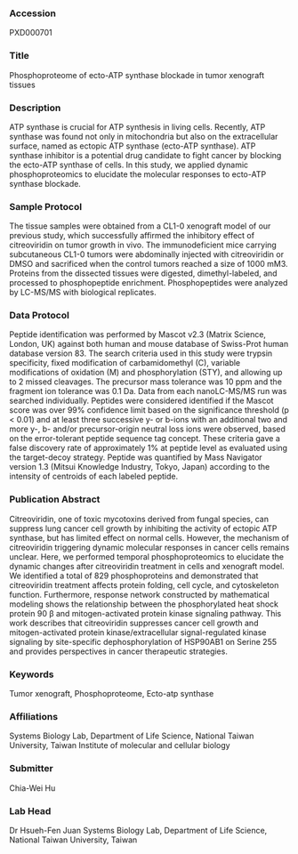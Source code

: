 ### Accession
PXD000701

### Title
Phosphoproteome of ecto-ATP synthase blockade in tumor xenograft tissues

### Description
ATP synthase is crucial for ATP synthesis in living cells. Recently, ATP synthase was found not only in mitochondria but also on the extracellular surface, named as ectopic ATP synthase (ecto-ATP synthase). ATP synthase inhibitor is a potential drug candidate to fight cancer by blocking the ecto-ATP synthase of cells. In this study, we applied dynamic phosphoproteomics to elucidate the molecular responses to ecto-ATP synthase blockade.

### Sample Protocol
The tissue samples were obtained from a CL1-0 xenograft model of our previous study, which successfully affirmed the inhibitory effect of citreoviridin on tumor growth in vivo. The immunodeficient mice carrying subcutaneous CL1-0 tumors were abdominally injected with citreoviridin or DMSO and sacrificed when the control tumors reached a size of 1000 mM3. Proteins from the dissected tissues were digested, dimethyl-labeled, and processed to phosphopeptide enrichment. Phosphopeptides were analyzed by LC-MS/MS with biological replicates.

### Data Protocol
Peptide identification was performed by Mascot v2.3 (Matrix Science, London, UK) against both human and mouse database of Swiss-Prot human database version 83. The search criteria used in this study were trypsin specificity, fixed modification of carbamidomethyl (C), variable modifications of oxidation (M) and phosphorylation (STY), and allowing up to 2 missed cleavages. The precursor mass tolerance was 10 ppm and the fragment ion tolerance was 0.1 Da. Data from each nanoLC-MS/MS run was searched individually. Peptides were considered identified if the Mascot score was over 99% confidence limit based on the significance threshold (p < 0.01) and at least three successive y- or b-ions with an additional two and more y-, b- and/or precursor-origin neutral loss ions were observed, based on the error-tolerant peptide sequence tag concept. These criteria gave a false discovery rate of approximately 1% at peptide level as evaluated using the target-decoy strategy. Peptide was quantified by Mass Navigator version 1.3 (Mitsui Knowledge Industry, Tokyo, Japan) according to the intensity of centroids of each labeled peptide.

### Publication Abstract
Citreoviridin, one of toxic mycotoxins derived from fungal species, can suppress lung cancer cell growth by inhibiting the activity of ectopic ATP synthase, but has limited effect on normal cells. However, the mechanism of citreoviridin triggering dynamic molecular responses in cancer cells remains unclear. Here, we performed temporal phosphoproteomics to elucidate the dynamic changes after citreoviridin treatment in cells and xenograft model. We identified a total of 829 phosphoproteins and demonstrated that citreoviridin treatment affects protein folding, cell cycle, and cytoskeleton function. Furthermore, response network constructed by mathematical modeling shows the relationship between the phosphorylated heat shock protein 90 &#x3b2; and mitogen-activated protein kinase signaling pathway. This work describes that citreoviridin suppresses cancer cell growth and mitogen-activated protein kinase/extracellular signal-regulated kinase signaling by site-specific dephosphorylation of HSP90AB1 on Serine 255 and provides perspectives in cancer therapeutic strategies.

### Keywords
Tumor xenograft, Phosphoproteome, Ecto-atp synthase

### Affiliations
Systems Biology Lab, Department of Life Science, National Taiwan University, Taiwan
Institute of molecular and cellular biology

### Submitter
Chia-Wei Hu

### Lab Head
Dr Hsueh-Fen Juan
Systems Biology Lab, Department of Life Science, National Taiwan University, Taiwan


